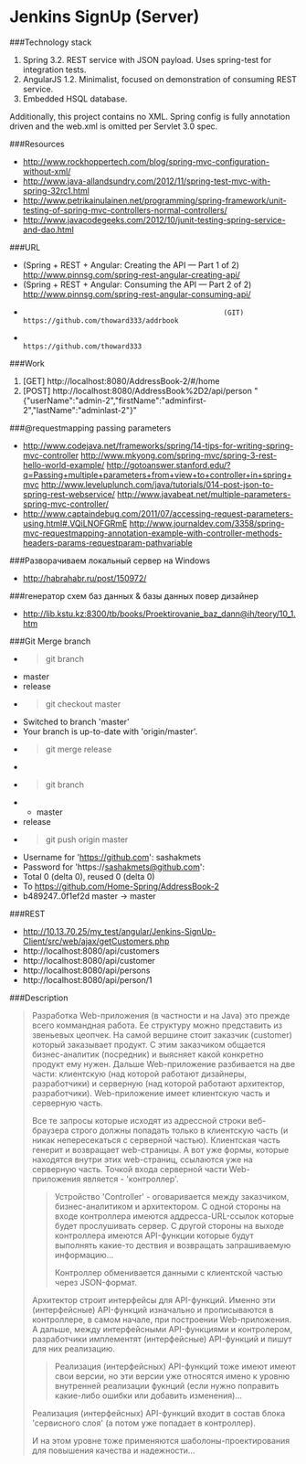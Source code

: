 Jenkins SignUp (Server)
========

###Technology stack

1. Spring 3.2. REST service with JSON payload. Uses spring-test for integration tests.
1. AngularJS 1.2. Minimalist, focused on demonstration of consuming REST service.
1. Embedded HSQL database.

Additionally, this project contains no XML. Spring config is fully annotation driven and the web.xml is omitted per Servlet 3.0 spec.

###Resources

* http://www.rockhoppertech.com/blog/spring-mvc-configuration-without-xml/
* http://www.java-allandsundry.com/2012/11/spring-test-mvc-with-spring-32rc1.html
* http://www.petrikainulainen.net/programming/spring-framework/unit-testing-of-spring-mvc-controllers-normal-controllers/
* http://www.javacodegeeks.com/2012/10/junit-testing-spring-service-and-dao.html


###URL

*  (Spring + REST + Angular: Creating the API — Part 1 of 2) http://www.pinnsg.com/spring-rest-angular-creating-api/
* (Spring + REST + Angular: Consuming the API — Part 2 of 2) http://www.pinnsg.com/spring-rest-angular-consuming-api/
*                                                      (GIT) https://github.com/thoward333/addrbook
*                                                            https://github.com/thoward333


###Work

1.  [GET] http://localhost:8080/AddressBook-2/#/home
2. [POST] http://localhost:8080/AddressBook%2D2/api/person
          "{"userName":"admin-2","firstName":"adminfirst-2","lastName":"adminlast-2"}"


###@requestmapping passing parameters

* http://www.codejava.net/frameworks/spring/14-tips-for-writing-spring-mvc-controller
http://www.mkyong.com/spring-mvc/spring-3-rest-hello-world-example/
http://gotoanswer.stanford.edu/?q=Passing+multiple+parameters+from+view+to+controller+in+spring+mvc
http://www.leveluplunch.com/java/tutorials/014-post-json-to-spring-rest-webservice/
http://www.javabeat.net/multiple-parameters-spring-mvc-controller/
* http://www.captaindebug.com/2011/07/accessing-request-parameters-using.html#.VQiLNOFGRmE
http://www.journaldev.com/3358/spring-mvc-requestmapping-annotation-example-with-controller-methods-headers-params-requestparam-pathvariable


###Разворачиваем локальный сервер на Windows

- http://habrahabr.ru/post/150972/


###генератор схем баз данных & базы данных повер дизайнер

- http://lib.kstu.kz:8300/tb/books/Proektirovanie_baz_dann@ih/teory/10_1.htm


###Git Merge branch

* > git branch
*   master
*   release
* > git checkout master
*   Switched to branch 'master'
*   Your branch is up-to-date with 'origin/master'.
* > git merge release
*
* > git branch
* * master
*   release
* > git push origin master
* Username for 'https://github.com': sashakmets
* Password for 'https://sashakmets@github.com':
* Total 0 (delta 0), reused 0 (delta 0)
* To https://github.com/Home-Spring/AddressBook-2
*   b489247..0f1ef2d  master -> master


###REST

* http://10.13.70.25/my_test/angular/Jenkins-SignUp-Client/src/web/ajax/getCustomers.php
* http://localhost:8080/api/customers
* http://localhost:8080/api/customer
* http://localhost:8080/api/persons
* http://localhost:8080/api/person/1


###Description

> Разработка Web-приложения (в частности и на Java) это прежде всего коммандная работа. Ее структуру можно представить из звеньевых цеопчек.
> На самой вершине стоит заказчик (customer) который заказывает продукт.
> С этим заказчиком общается бизнес-аналитик (посредник) и выясняет какой конкретно продукт ему нужен.
> Дальше Web-приложение разбивается на две части: клиентскую (над которой работают дизайнеры, разработчики) и серверную (над которой работают архитектор, разработчики).
> Web-приложение имеет клиентскую часть и серверную часть.
>
> Все те запросы которые исходят из адрессной строки веб-браузера строго должны попадать только в клиентскую часть (и никак непересекаться с серверной частью).
> Клиентская часть генерит и возвращает web-страницы.
> А вот уже формы, которые находятся внутри этих web-страниц, ссылаются уже на серверную часть.
> Точкой входа серверной части Web-приложения является - 'контроллер'.
>> Устройство 'Controller' - оговаривается между заказчиком, бизнес-аналитиком и архитектором. С одной стороны на входе контроллера имеются аддресса-URL-ссылок которые будет прослушивать сервер.
> С другой стороны на выходе контроллера имеются API-функции которые будут выполнять какие-то дествия и возвращать запрашиваемую информацию...
>>
>> Контроллер обменивается данными с клиентской частью через JSON-формат.
>
> Архитектор строит интерфейсы для API-функций.
> Именно эти (интерфейсные) API-функций изначально и прописываются в контроллере, в самом начале, при построении Web-приложения.
> А дальше, между интерфейсными API-функциями и контролером, разработчики имплементят (интерфейсные) API-функций и пишут для них реализацию.
>
>> Реализация (интерфейсных) API-функций тоже имеют имеют свои версии, но эти версии уже относятся имено к уровню внутренней реализации фукнций (если нужно поправить какие-либо ошибки или добавить изменения)...
>
> Реализация (интерфейсных) API-функций входит в состав блока 'сервисного слоя' (а потом уже попадает в контроллер).
>
> И на этом уровне тоже применяются шаболоны-проектирования для повышения качества и надежности...




